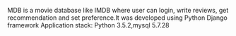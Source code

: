 MDB
is a movie database like IMDB where user can login, write reviews, get recommendation and set preference.It was developed using Python Django framework
Application stack: Python 3.5.2,mysql 5.7.28
